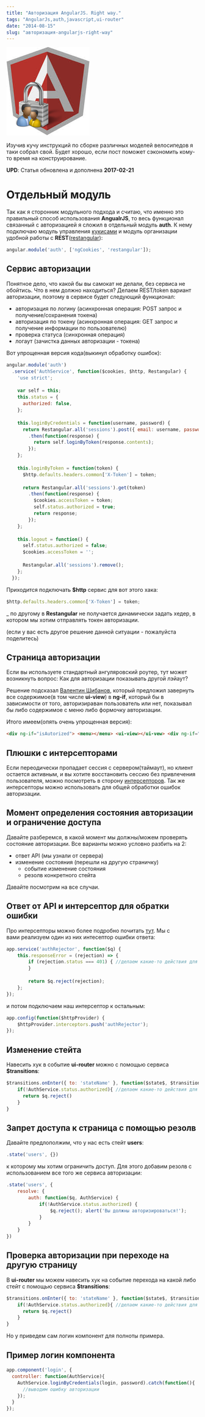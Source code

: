 ```yaml
---
title: "Авторизация AngularJS. Right way."
tags: "AngularJs,auth,javascript,ui-router"
date: "2014-08-15"
slug: "авторизация-angularjs-right-way"
---
```


![](images/imgres.png "angular auth")

Изучив кучу инструкций по сборке различных моделей велосипедов я таки собрал свой. Будет хорошо, если пост поможет сэкономить кому-то время на конструирование.

**UPD**: Статья обновлена и дополнена **2017-02-21**

# Отдельный модуль

Так как я сторонник модульного подхода и считаю, что именно это правильный способ использования **AngualrJS**, то весь функционал связанный с авторизацией я сложил в отдельный модуль **auth**. К нему подключаю модуль управления [кукисами](https://docs.angularjs.org/api/ngCookies/service/$cookies) и модуль организации удобной работы с **REST**([restangular](https://github.com/mgonto/restangular "github.com/mgonto/restangular")):

```javascript
angular.module('auth', ['ngCookies', 'restangular']);
```

## Сервис авторизации

Понятное дело, что какой бы вы самокат не делали, без сервиса не обойтись. Что в нем должно находиться? Делаем REST/token вариант авторизации, поэтому в сервисе будет следующий функционал:

- авторизация по логину (асинхронная операция: POST запрос и получение/сохранения токена)
- авторизация по токену (асинхронная операция: GET запрос и получение информации по пользователю)
- проверка статуса (синхронная операция)
- логаут (зачистка данных авторизации - токена)

Вот упрощенная версия кода(выкинул обработку ошибок):

```javascript
angular.module('auth')
  .service('AuthService', function($cookies, $http, Restangular) {
    'use strict';
 
    var self = this;
    this.status = {
      authorized: false,
    };
 
    this.loginByCredentials = function(username, password) {
      return Restangular.all('sessions').post({ email: username, password: password })
        .then(function(response) {
          return self.loginByToken(response.contents);
        });
    };
 
    this.loginByToken = function(token) {
      $http.defaults.headers.common['X-Token'] = token;
 
      return Restangular.all('sessions').get(token)
        .then(function(response) {
          $cookies.accessToken = token;
          self.status.authorized = true;
          return response;
        });
    };
 
    this.logout = function() {
      self.status.authorized = false;
      $cookies.accessToken = '';
 
      Restangular.all('sessions').remove();
    };
  });
```

Приходится подключать **$http** сервис для вот этого хака:

```javascript
$http.defaults.headers.common['X-Token'] = token;
```

_ по другому в **Restangular** не получается динамически задать хедер, в котором мы хотим отправлять токен авторизации.

(если у вас есть другое решение данной ситуации - пожалуйста поделитесь)

## Страница авторизации

Если вы используете стандартный ангуляровский роутер, тут может возникнуть вопрос: Как для авторизации показывать другой лэйаут?

Решение подсказал [Валентин Шибанов](https://olostan.name/ "olostan.name"), который предложил завернуть все содержимое(в том числе **ui-view**) в **ng-if**, который бы в зависимости от того, авторизираван пользователь или нет, показывал бы либо содержимое с меню либо формочку авторизации.

Итого имеем(опять очень упрощенная версия):

```html
<div ng-if="isAutorized"> <menu></menu> <ui-view></ui-vew> <div ng-if="!isAutorized"> <login></login> </div>
```

## Плюшки с интерсепторами

Если переодически пропадает сессия с сервером(таймаут), но клиент остается активным, и вы хотите восстановить сессию без привлечения пользователя, можно посмотреть в сторону [интерсепторов](https://stepansuvorov.com/blog/2014/04/angularjs-interceptors-%D0%BF%D1%80%D0%B8%D0%BC%D0%B5%D1%80%D1%8B/). Так же интерсепторы можно использовать для общей обработки ошибок авторизации.

## Момент определения состояния авторизации и ограничение доступа

Давайте разберемся, в какой момент мы должны/можем проверять состояние авторизации. Все варианты можно условно разбить на 2:

- ответ API (мы узнали от сервера)
- изменение состояния (перешли на другую страничку)
    - событие изменение состояния
    - резолв конкретного стейта

Давайте посмотрим на все случаи.

## Ответ от API и интерсептор для обратки ошибки

Про интерсепторы можно более подробно почитать [тут](https://stepansuvorov.com/blog/2014/04/angularjs-interceptors-%D0%BF%D1%80%D0%B8%D0%BC%D0%B5%D1%80%D1%8B/). Мы с вами реализуем один из них интесептор ошибки ответа:

```javascript
app.service('authRejector', function($q) { 
    this.responseError = (rejection) => { 
        if (rejection.status === 401) { //делаем какие-то действия для пользователя без авторизации 
        }

        return $q.reject(rejection); 
    }; 
});
```

и потом подключаем наш интерсептор к остальным:

```javascript
app.config(function($httpProvider) { 
    $httpProvider.interceptors.push('authRejector'); 
});
```

## Изменение стейта

Навесить хук в событие **ui-router** можно с помощью сервиса **$transitions**:

```javascript
$transitions.onEnter({ to: 'stateName' }, function($state$, $transition$) { 
    if(!AuthService.status.authorized){ //делаем какие-то действия для пользователя без авторизации 
      return $q.reject() 
    } 
}
```

## Запрет доступа к страница с помощью резолв

Давайте предлополжим, что у нас есть стейт **users**:

```javascript
.state('users', {})
```

к которому мы хотим ограничить доступ. Для этого добавим резолв с использованием все того же сервиса авторизации:

```javascript
.state('users', { 
    resolve: { 
        auth: function($q, AuthService) { 
            if(!AuthService.status.authorized) { 
                $q.reject(); alert('Вы должны авторизироваться!'); 
            } 
        } 
    } 
})
```

## Проверка авторизации при переходе на другую страницу

В **ui-router** мы можем навесить хук на событие перехода на какой либо стейт с помощью сервиса **$transitions**:

```javascript
$transitions.onEnter({ to: 'stateName' }, function($state$, $transition$) { 
    if(!AuthService.status.authorized){ //делаем какие-то действия для пользователя без авторизации 
      return $q.reject() 
    } 
}
```

Но у приведем сам логин компонент для полноты примера.

## Пример логин компонента

```javascript
app.component('login', {
  controller: function(AuthService){
    AuthService.loginByCredentials(login, password).catch(function(){
      //выводим ошибку авторизации
    });
  }
});
```
